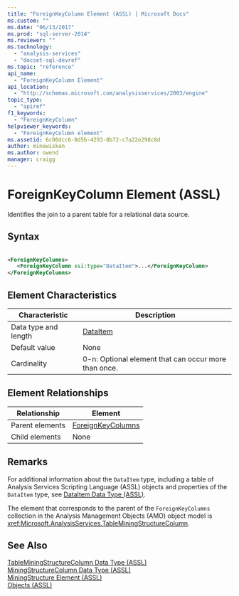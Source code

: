 ```yaml
---
title: "ForeignKeyColumn Element (ASSL) | Microsoft Docs"
ms.custom: ""
ms.date: "06/13/2017"
ms.prod: "sql-server-2014"
ms.reviewer: ""
ms.technology: 
  - "analysis-services"
  - "docset-sql-devref"
ms.topic: "reference"
api_name: 
  - "ForeignKeyColumn Element"
api_location: 
  - "http://schemas.microsoft.com/analysisservices/2003/engine"
topic_type: 
  - "apiref"
f1_keywords: 
  - "ForeignKeyColumn"
helpviewer_keywords: 
  - "ForeignKeyColumn element"
ms.assetid: 6c00dcc6-8d5b-4293-8b72-c7a22e298c8d
author: minewiskan
ms.author: owend
manager: craigg
---
```

# ForeignKeyColumn Element (ASSL)
  Identifies the join to a parent table for a relational data source.  
  
## Syntax  
  
```xml  
  
<ForeignKeyColumns>  
   <ForeignKeyColumn xsi:type="DataItem">...</ForeignKeyColumn>  
</ForeignKeyColumns>  
```  
  
## Element Characteristics  
  
|Characteristic|Description|  
|--------------------|-----------------|  
|Data type and length|[DataItem](../data-type/dataitem-data-type-assl.md)|  
|Default value|None|  
|Cardinality|0-n: Optional element that can occur more than once.|  
  
## Element Relationships  
  
|Relationship|Element|  
|------------------|-------------|  
|Parent elements|[ForeignKeyColumns](../collections/columns-element-assl.md)|  
|Child elements|None|  
  
## Remarks  
 For additional information about the `DataItem` type, including a table of Analysis Services Scripting Language (ASSL) objects and properties of the `DataItem` type, see [DataItem Data Type &#40;ASSL&#41;](../data-type/dataitem-data-type-assl.md).  
  
 The element that corresponds to the parent of the `ForeignKeyColumns` collection in the Analysis Management Objects (AMO) object model is <xref:Microsoft.AnalysisServices.TableMiningStructureColumn>.  
  
## See Also  
 [TableMiningStructureColumn Data Type &#40;ASSL&#41;](../data-type/miningstructurecolumn-data-type-assl.md)   
 [MiningStructureColumn Data Type &#40;ASSL&#41;](../data-type/miningstructurecolumn-data-type-assl.md)   
 [MiningStructure Element &#40;ASSL&#41;](miningstructure-element-assl.md)   
 [Objects &#40;ASSL&#41;](objects-assl.md)  
  
  
